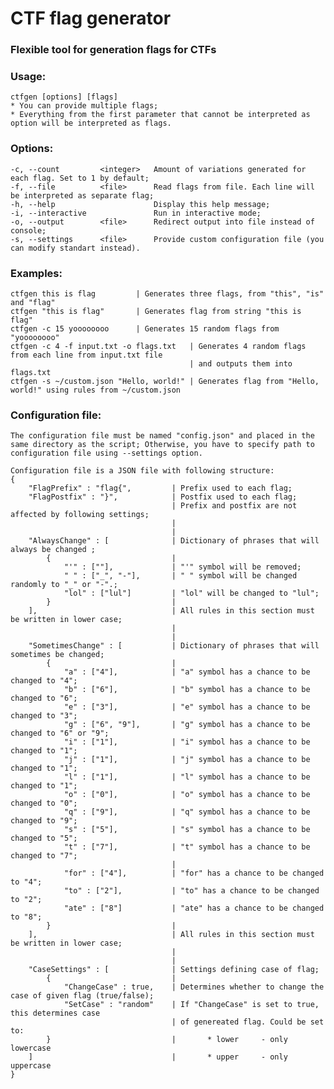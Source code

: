 # CTF flag generator

### Flexible tool for generation flags for CTFs
### Usage: 
    ctfgen [options] [flags]
    * You can provide multiple flags;
    * Everything from the first parameter that cannot be interpreted as option will be interpreted as flags.

### Options:
    -c, --count         <integer>   Amount of variations generated for each flag. Set to 1 by default;
    -f, --file          <file>      Read flags from file. Each line will be interpreted as separate flag;
    -h, --help                      Display this help message;
    -i, --interactive               Run in interactive mode;
    -o, --output        <file>      Redirect output into file instead of console;
    -s, --settings      <file>      Provide custom configuration file (you can modify standart instead).

### Examples:
    ctfgen this is flag         | Generates three flags, from "this", "is" and "flag"
    ctfgen "this is flag"       | Generates flag from string "this is flag"
    ctfgen -c 15 yoooooooo      | Generates 15 random flags from "yoooooooo"
    ctfgen -c 4 -f input.txt -o flags.txt   | Generates 4 random flags from each line from input.txt file 
                                            | and outputs them into flags.txt
    ctfgen -s ~/custom.json "Hello, world!" | Generates flag from "Hello, world!" using rules from ~/custom.json

### Configuration file:
    The configuration file must be named "config.json" and placed in the same directory as the script; Otherwise, you have to specify path to configuration file using --settings option.

    Configuration file is a JSON file with following structure:
    {
        "FlagPrefix" : "flag{",         | Prefix used to each flag;
        "FlagPostfix" : "}",            | Postfix used to each flag;
                                        | Prefix and postfix are not affected by following settings;
                                        |
                                        |
        "AlwaysChange" : [              | Dictionary of phrases that will always be changed ;
            {                           |
                "'" : [""],             | "'" symbol will be removed;
                " " : ["_", "-"],       | " " symbol will be changed randomly to "_" or "-".;
                "lol" : ["lul"]         | "lol" will be changed to "lul";
            }                           |
        ],                              | All rules in this section must be written in lower case;
                                        |
                                        |
        "SometimesChange" : [           | Dictionary of phrases that will sometimes be changed;
            {                           |
                "a" : ["4"],            | "a" symbol has a chance to be changed to "4";
                "b" : ["6"],            | "b" symbol has a chance to be changed to "6";
                "e" : ["3"],            | "e" symbol has a chance to be changed to "3";
                "g" : ["6", "9"],       | "g" symbol has a chance to be changed to "6" or "9";
                "i" : ["1"],            | "i" symbol has a chance to be changed to "1";
                "j" : ["1"],            | "j" symbol has a chance to be changed to "1";
                "l" : ["1"],            | "l" symbol has a chance to be changed to "1";
                "o" : ["0"],            | "o" symbol has a chance to be changed to "0";
                "q" : ["9"],            | "q" symbol has a chance to be changed to "9";
                "s" : ["5"],            | "s" symbol has a chance to be changed to "5";
                "t" : ["7"],            | "t" symbol has a chance to be changed to "7";
                                        |
                "for" : ["4"],          | "for" has a chance to be changed to "4";
                "to" : ["2"],           | "to" has a chance to be changed to "2";
                "ate" : ["8"]           | "ate" has a chance to be changed to "8";
            }                           |
        ],                              | All rules in this section must be written in lower case;
                                        |
                                        |
        "CaseSettings" : [              | Settings defining case of flag;
            {                           | 
                "ChangeCase" : true,    | Determines whether to change the case of given flag (true/false);
                "SetCase" : "random"    | If "ChangeCase" is set to true, this determines case
                                        | of genereated flag. Could be set to:
            }                           |       * lower     - only lowercase
        ]                               |       * upper     - only uppercase
    }